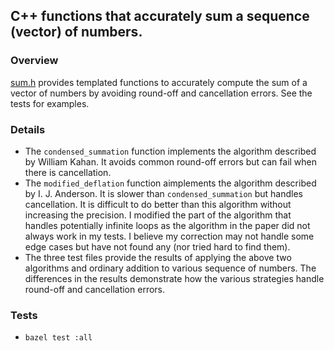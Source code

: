 ## C++ functions that accurately sum a sequence (vector) of numbers.

### Overview
[sum.h](sum.h) provides templated functions to accurately compute the sum of a
vector of numbers by avoiding round-off and cancellation errors. See the tests
for examples.

### Details
- The `condensed_summation` function implements the algorithm described by
  William Kahan. It avoids common round-off errors but can fail when there is
  cancellation.
- The `modified_deflation` function aimplements the algorithm described by I.
  J. Anderson. It is slower than `condensed_summation` but handles
  cancellation.  It is difficult to do better than this algorithm without
  increasing the precision. I modified the part of the algorithm that handles
  potentially infinite loops as the algorithm in the paper did not always work in
  my tests.  I believe my correction may not handle some edge cases but have not
  found any (nor tried hard to find them).
- The three test files provide the results of applying the above two algorithms
  and ordinary addition to various sequence of numbers. The differences in the
  results demonstrate how the various strategies handle round-off and cancellation
  errors.

### Tests
- `bazel test :all`
